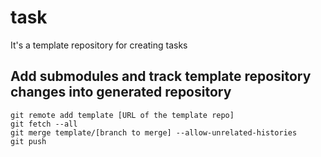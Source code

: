 # task
It's a template repository for creating tasks

## Add submodules and track template repository changes into generated repository 

```
git remote add template [URL of the template repo]
git fetch --all
git merge template/[branch to merge] --allow-unrelated-histories
git push 
```
